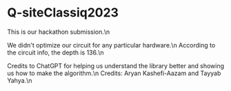 # Q-siteClassiq2023
This is our hackathon submission.\n

We didn't optimize our circuit for any particular hardware.\n
According to the circuit info, the depth is 136.\n

Credits to ChatGPT for helping us understand the library better and showing us how to make the algorithm.\n
Credits: Aryan Kashefi-Aazam and Tayyab Yahya.\n
